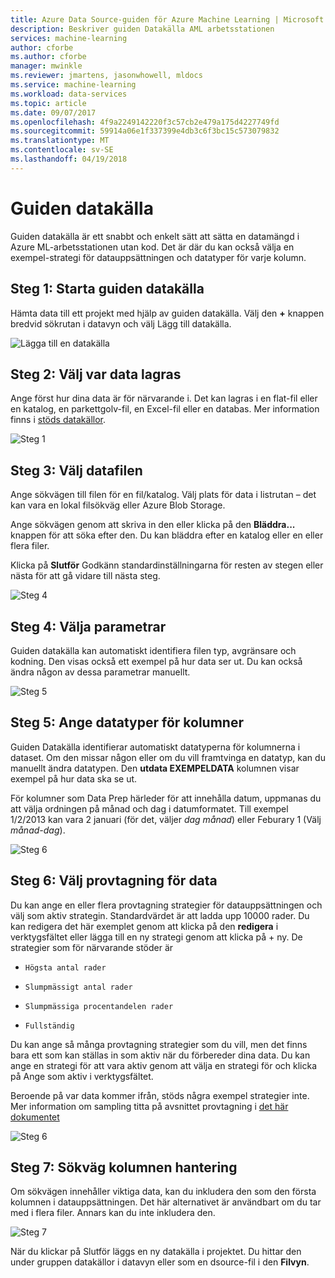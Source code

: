 ```yaml
---
title: Azure Data Source-guiden för Azure Machine Learning | Microsoft Docs
description: Beskriver guiden Datakälla AML arbetsstationen
services: machine-learning
author: cforbe
ms.author: cforbe
manager: mwinkle
ms.reviewer: jmartens, jasonwhowell, mldocs
ms.service: machine-learning
ms.workload: data-services
ms.topic: article
ms.date: 09/07/2017
ms.openlocfilehash: 4f9a2249142220f3c57cb2e479a175d4227749fd
ms.sourcegitcommit: 59914a06e1f337399e4db3c6f3bc15c573079832
ms.translationtype: MT
ms.contentlocale: sv-SE
ms.lasthandoff: 04/19/2018
---
```

# <a name="data-source-wizard"></a>Guiden datakälla #

Guiden datakälla är ett snabbt och enkelt sätt att sätta en datamängd i Azure ML-arbetsstationen utan kod. Det är där du kan också välja en exempel-strategi för datauppsättningen och datatyper för varje kolumn. 

## <a name="step-1-trigger-the-data-source-wizard"></a>Steg 1: Starta guiden datakälla ## 

Hämta data till ett projekt med hjälp av guiden datakälla. Välj den **+** knappen bredvid sökrutan i datavyn och välj Lägg till datakälla. 

![Lägga till en datakälla](media/data-source-wizard/add-data-source.png)

## <a name="step-2-select-where-data-is-stored"></a>Steg 2: Välj var data lagras ##
Ange först hur dina data är för närvarande i. Det kan lagras i en flat-fil eller en katalog, en parkettgolv-fil, en Excel-fil eller en databas. Mer information finns i [stöds datakällor](data-prep-appendix2-supported-data-sources.md).

![Steg 1](media/data-source-wizard/step1.png)

## <a name="step-3-select-data-file"></a>Steg 3: Välj datafilen ##
Ange sökvägen till filen för en fil/katalog. Välj plats för data i listrutan – det kan vara en lokal filsökväg eller Azure Blob Storage. 

Ange sökvägen genom att skriva in den eller klicka på den **Bläddra...** knappen för att söka efter den. Du kan bläddra efter en katalog eller en eller flera filer.

Klicka på **Slutför** Godkänn standardinställningarna för resten av stegen eller nästa för att gå vidare till nästa steg.


![Steg 4](media/data-source-wizard/step2.png)

## <a name="step-4-choose-file-parameters"></a>Steg 4: Välja parametrar ##

Guiden datakälla kan automatiskt identifiera filen typ, avgränsare och kodning. Den visas också ett exempel på hur data ser ut. Du kan också ändra någon av dessa parametrar manuellt. 

![Steg 5](media/data-source-wizard/step3.png)

## <a name="step-5-set-data-types-for-columns"></a>Steg 5: Ange datatyper för kolumner ##

Guiden Datakälla identifierar automatiskt datatyperna för kolumnerna i dataset. Om den missar någon eller om du vill framtvinga en datatyp, kan du manuellt ändra datatypen. Den **utdata EXEMPELDATA** kolumnen visar exempel på hur data ska se ut.

För kolumner som Data Prep härleder för att innehålla datum, uppmanas du att välja ordningen på månad och dag i datumformatet. Till exempel 1/2/2013 kan vara 2 januari (för det, väljer *dag månad*) eller Feburary 1 (Välj *månad-dag*).

![Steg 6](media/data-source-wizard/step4.png)

## <a name="step-6-choose-sampling-strategy-for-data"></a>Steg 6: Välj provtagning för data ##

Du kan ange en eller flera provtagning strategier för datauppsättningen och välj som aktiv strategin. Standardvärdet är att ladda upp 10000 rader. Du kan redigera det här exemplet genom att klicka på den **redigera** i verktygsfältet eller lägga till en ny strategi genom att klicka på + ny. De strategier som för närvarande stöder är

-     Högsta antal rader
-     Slumpmässigt antal rader
-     Slumpmässiga procentandelen rader
-     Fullständig

Du kan ange så många provtagning strategier som du vill, men det finns bara ett som kan ställas in som aktiv när du förbereder dina data. Du kan ange en strategi för att vara aktiv genom att välja en strategi för och klicka på Ange som aktiv i verktygsfältet.

Beroende på var data kommer ifrån, stöds några exempel strategier inte. Mer information om sampling titta på avsnittet provtagning i [det här dokumentet](data-prep-user-guide.md) 

![Steg 6](media/data-source-wizard/step5.png)

## <a name="step-7-path-column-handling"></a>Steg 7: Sökväg kolumnen hantering ##

Om sökvägen innehåller viktiga data, kan du inkludera den som den första kolumnen i datauppsättningen. Det här alternativet är användbart om du tar med i flera filer. Annars kan du inte inkludera den.

![Steg 7](media/data-source-wizard/step6.png)

När du klickar på Slutför läggs en ny datakälla i projektet. Du hittar den under gruppen datakällor i datavyn eller som en dsource-fil i den **Filvyn**.

